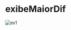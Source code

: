 # exibeMaiorDif

![ex1](https://user-images.githubusercontent.com/88458605/128263433-750c245e-490d-4d6d-ac7a-b85ae1ce313f.jpg)
